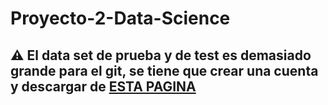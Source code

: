 # Proyecto-2-Data-Science

## ⚠️ El data set de prueba y de test es demasiado grande para el git, se tiene que crear una cuenta y descargar de [ESTA PAGINA](https://www.aicrowd.com/challenges/spotify-million-playlist-dataset-challenge/dataset_files)